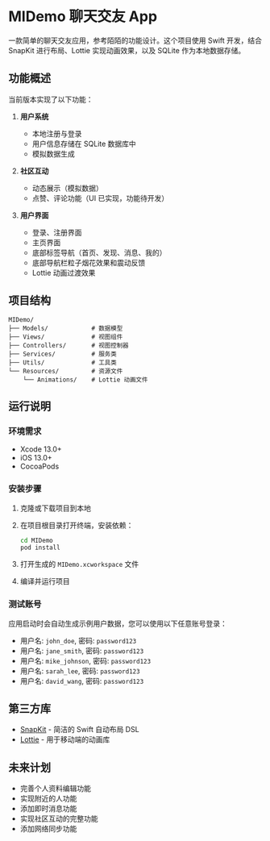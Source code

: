 # MIDemo 聊天交友 App

一款简单的聊天交友应用，参考陌陌的功能设计。这个项目使用 Swift 开发，结合 SnapKit 进行布局、Lottie 实现动画效果，以及 SQLite 作为本地数据存储。

## 功能概述

当前版本实现了以下功能：

1. **用户系统**
   - 本地注册与登录
   - 用户信息存储在 SQLite 数据库中
   - 模拟数据生成

2. **社区互动**
   - 动态展示（模拟数据）
   - 点赞、评论功能（UI 已实现，功能待开发）

3. **用户界面**
   - 登录、注册界面
   - 主页界面
   - 底部标签导航（首页、发现、消息、我的）
   - 底部导航栏粒子烟花效果和震动反馈
   - Lottie 动画过渡效果

## 项目结构

```
MIDemo/
├── Models/            # 数据模型
├── Views/             # 视图组件
├── Controllers/       # 视图控制器
├── Services/          # 服务类
├── Utils/             # 工具类
└── Resources/         # 资源文件
    └── Animations/    # Lottie 动画文件
```

## 运行说明

### 环境需求

- Xcode 13.0+
- iOS 13.0+
- CocoaPods

### 安装步骤

1. 克隆或下载项目到本地

2. 在项目根目录打开终端，安装依赖：
   ```bash
   cd MIDemo
   pod install
   ```

3. 打开生成的 `MIDemo.xcworkspace` 文件

4. 编译并运行项目

### 测试账号

应用启动时会自动生成示例用户数据，您可以使用以下任意账号登录：

- 用户名: `john_doe`, 密码: `password123`
- 用户名: `jane_smith`, 密码: `password123`
- 用户名: `mike_johnson`, 密码: `password123`
- 用户名: `sarah_lee`, 密码: `password123`
- 用户名: `david_wang`, 密码: `password123`

## 第三方库

- [SnapKit](https://github.com/SnapKit/SnapKit) - 简洁的 Swift 自动布局 DSL
- [Lottie](https://github.com/airbnb/lottie-ios) - 用于移动端的动画库

## 未来计划

- 完善个人资料编辑功能
- 实现附近的人功能
- 添加即时消息功能
- 实现社区互动的完整功能
- 添加网络同步功能
